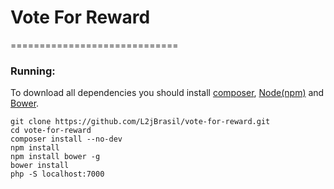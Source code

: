 # Vote For Reward
=============================



### Running:
To download all dependencies you should install [composer](https://getcomposer.org/), [Node(npm)](https://nodejs.org/en/download/) and [Bower](https://bower.io/#install-bower).

```
git clone https://github.com/L2jBrasil/vote-for-reward.git
cd vote-for-reward
composer install --no-dev
npm install
npm install bower -g
bower install
php -S localhost:7000
```

